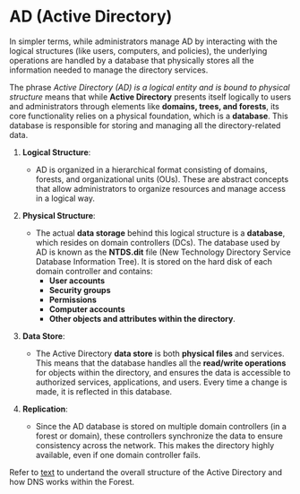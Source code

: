 # AD (Active Directory)

In simpler terms, while administrators manage AD by interacting with the logical structures (like users, computers, and policies), the underlying operations are handled by a database that physically stores all the information needed to manage the directory services.

The phrase *Active Directory (AD) is a logical entity and is bound to physical structure* means that while **Active Directory** presents itself logically to users and administrators through elements like **domains, trees, and forests**, its core functionality relies on a physical foundation, which is a **database**. This database is responsible for storing and managing all the directory-related data.

1. **Logical Structure**:
   - AD is organized in a hierarchical format consisting of domains, forests, and organizational units (OUs). These are abstract concepts that allow administrators to organize resources and manage access in a logical way.
   
2. **Physical Structure**:
   - The actual **data storage** behind this logical structure is a **database**, which resides on domain controllers (DCs). The database used by AD is known as the **NTDS.dit** file (New Technology Directory Service Database Information Tree). It is stored on the hard disk of each domain controller and contains:
     - **User accounts**
     - **Security groups**
     - **Permissions**
     - **Computer accounts**
     - **Other objects and attributes within the directory**.

3. **Data Store**:
   - The Active Directory **data store** is both **physical files** and services. This means that the database handles all the **read/write operations** for objects within the directory, and ensures the data is accessible to authorized services, applications, and users. Every time a change is made, it is reflected in this database.
   
4. **Replication**:
   - Since the AD database is stored on multiple domain controllers (in a forest or domain), these controllers synchronize the data to ensure consistency across the network. This makes the directory highly available, even if one domain controller fails.

Refer to [text](../day3/day3.md) to undertand the overall structure of the Active Directory and how DNS works within the Forest.
